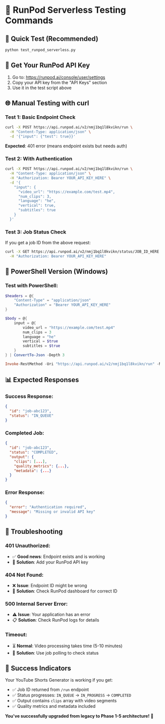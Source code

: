 # 🧪 RunPod Serverless Testing Commands

## 🎯 Quick Test (Recommended)

```cmd
python test_runpod_serverless.py
```

## 🔑 Get Your RunPod API Key
1. Go to: https://runpod.ai/console/user/settings
2. Copy your API key from the "API Keys" section
3. Use it in the test script above

## 🌐 Manual Testing with curl

### Test 1: Basic Endpoint Check
```bash
curl -X POST https://api.runpod.ai/v2/nmj1bq1l8kvikn/run \
  -H "Content-Type: application/json" \
  -d '{"input": {"test": true}}'
```
**Expected**: 401 error (means endpoint exists but needs auth)

### Test 2: With Authentication
```bash
curl -X POST https://api.runpod.ai/v2/nmj1bq1l8kvikn/run \
  -H "Content-Type: application/json" \
  -H "Authorization: Bearer YOUR_API_KEY_HERE" \
  -d '{
    "input": {
      "video_url": "https://example.com/test.mp4",
      "num_clips": 3,
      "language": "he",
      "vertical": true,
      "subtitles": true
    }
  }'
```

### Test 3: Job Status Check
If you get a job ID from the above request:
```bash
curl -X GET https://api.runpod.ai/v2/nmj1bq1l8kvikn/status/JOB_ID_HERE \
  -H "Authorization: Bearer YOUR_API_KEY_HERE"
```

## 🎯 PowerShell Version (Windows)

### Test with PowerShell:
```powershell
$headers = @{
    "Content-Type" = "application/json"
    "Authorization" = "Bearer YOUR_API_KEY_HERE"
}

$body = @{
    input = @{
        video_url = "https://example.com/test.mp4"
        num_clips = 3
        language = "he"
        vertical = $true
        subtitles = $true
    }
} | ConvertTo-Json -Depth 3

Invoke-RestMethod -Uri "https://api.runpod.ai/v2/nmj1bq1l8kvikn/run" -Method POST -Headers $headers -Body $body
```

## 📊 Expected Responses

### Success Response:
```json
{
  "id": "job-abc123",
  "status": "IN_QUEUE"
}
```

### Completed Job:
```json
{
  "id": "job-abc123", 
  "status": "COMPLETED",
  "output": {
    "clips": [...],
    "quality_metrics": {...},
    "metadata": {...}
  }
}
```

### Error Response:
```json
{
  "error": "Authentication required",
  "message": "Missing or invalid API key"
}
```

## 🚨 Troubleshooting

### 401 Unauthorized:
- ✅ **Good news**: Endpoint exists and is working
- 🔑 **Solution**: Add your RunPod API key

### 404 Not Found:
- ❌ **Issue**: Endpoint ID might be wrong
- 🔧 **Solution**: Check RunPod dashboard for correct ID

### 500 Internal Server Error:
- ⚠️ **Issue**: Your application has an error
- 📋 **Solution**: Check RunPod logs for details

### Timeout:
- ⏳ **Normal**: Video processing takes time (5-10 minutes)
- 🔄 **Solution**: Use job polling to check status

## 🎉 Success Indicators

Your YouTube Shorts Generator is working if you get:
- ✅ Job ID returned from `/run` endpoint
- ✅ Status progresses: `IN_QUEUE` → `IN_PROGRESS` → `COMPLETED` 
- ✅ Output contains `clips` array with video segments
- ✅ Quality metrics and metadata included

**You've successfully upgraded from legacy to Phase 1-5 architecture!** 🚀